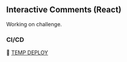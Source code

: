 ## Interactive Comments (React)

Working on challenge.

### CI/CD

🚀 [TEMP DEPLOY](https://https://effortless-choux-df7aa7.netlify.app/)
